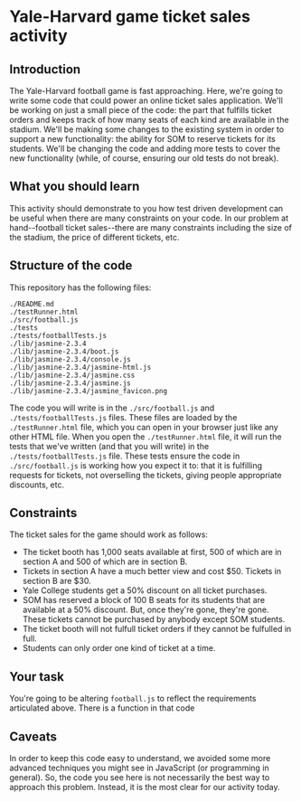 # Yale-Harvard game ticket sales activity

## Introduction

The Yale-Harvard football game is fast approaching. Here, we're going to write some code that could power an online ticket sales application. We'll be working on just a small piece of the code: the part that fulfills ticket orders and keeps track of how many seats of each kind are available in the stadium. We'll be making some changes to the existing system in order to support a new functionality: the ability for SOM to reserve tickets for its students. We'll be changing the code and adding more tests to cover the new functionality (while, of course, ensuring our old tests do not break).

## What you should learn

This activity should demonstrate to you how test driven development can be useful when there are many constraints on your code. In our problem at hand--football ticket sales--there are many constraints including the size of the stadium, the price of different tickets, etc.

## Structure of the code

This repository has the following files:
```
./README.md
./testRunner.html
./src/football.js
./tests
./tests/footballTests.js
./lib/jasmine-2.3.4
./lib/jasmine-2.3.4/boot.js
./lib/jasmine-2.3.4/console.js
./lib/jasmine-2.3.4/jasmine-html.js
./lib/jasmine-2.3.4/jasmine.css
./lib/jasmine-2.3.4/jasmine.js
./lib/jasmine-2.3.4/jasmine_favicon.png
```

The code you will write is in the `./src/football.js` and `./tests/footballTests.js` files. These files are loaded by the `./testRunner.html` file, which you can open in your browser just like any other HTML file. When you open the `./testRunner.html` file, it will run the tests that we've written (and that you will write) in the `./tests/footballTests.js` file. These tests ensure the code in `./src/football.js` is working how you expect it to: that it is fulfilling requests for tickets, not overselling the tickets, giving people appropriate discounts, etc.

## Constraints

The ticket sales for the game should work as follows:

* The ticket booth has 1,000 seats available at first, 500 of which are in section A and 500 of which are in section B.
* Tickets in section A have a much better view and cost $50. Tickets in section B are $30.
* Yale College students get a 50% discount on all ticket purchases.
* SOM has reserved a block of 100 B seats for its students that are available at a 50% discount. But, once they're gone, they're gone. These tickets cannot be purchased by anybody except SOM students.
* The ticket booth will not fulfull ticket orders if they cannot be fulfulled in full.
* Students can only order one kind of ticket at a time.

## Your task

You're going to be altering `football.js` to reflect the requirements articulated above. There is a function in that code

## Caveats

In order to keep this code easy to understand, we avoided some more advanced techniques you might see in JavaScript (or programming in general). So, the code you see here is not necessarily the best way to approach this problem. Instead, it is the most clear for our activity today.
